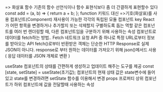 => 
화살표 함수
 기존의 함수 선언식이나 함수 표현식보다 좀 더 간결하게 표현할수 있다
const add = (a, b) => {
    return a + b;
};
function 키워드 대신 =>기호(화살표)를 사용
컴포넌트(Component) 
재사용이 가능한 각각의 독립된 모듈
컴포넌트 key
React가 어떤 항목을 변경하거나 추가할지 또는 삭제할지 구별하도록 돕는 역할
같은 컴포넌트를 여러 번 렌더링할 때, 다른 컴포넌트임을 구분하기 위해 사용하는 속성
컴포넌트로 데이터를 fetch하는 방법..
Fetch
 네트워크 요청 API 중 하나로 특정 URL로부터 정보를 받아오는 API
fetch()로부터 반환받은 객체는 단순한 HTTP Response로 실제 JSON이 아니다. response로 부터 원하는 데이터를 가져오기 위해 json()메서드 사용 ( 응답 데이터를 JSON 개체로 변환 ) 

 useState
컴포넌트의 상태를 간편하게 생성하고 업데이트 해주는 도구를 제공
const [state, setState] = useState(초기값);
컴포넌트의 현재 상태 값은 state변수에 들어있고 state를 변경하려면 setState 함수를 이용해서 변경
props
프로퍼티
상위 컴포넌트가 하위 컴포넌트에 값을 전달할때 사용하는 속성
